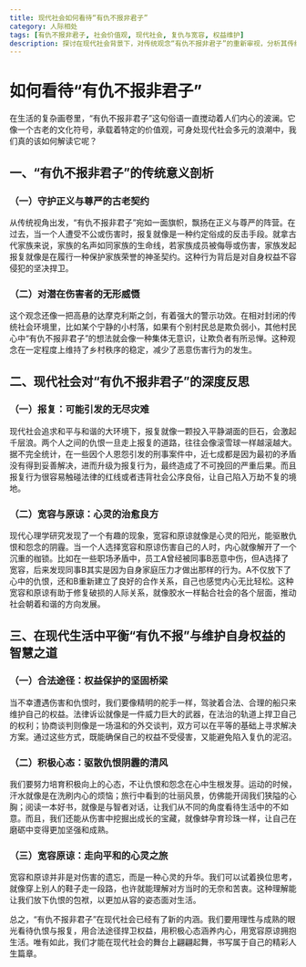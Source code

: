 ```yaml
---
title: 现代社会如何看待“有仇不报非君子”
category: 人际相处
tags: [有仇不报非君子, 社会价值观, 现代社会, 复仇与宽容, 权益维护]
description: 探讨在现代社会背景下，对传统观念“有仇不报非君子”的重新审视，分析其传统意义、现代反思以及在现代生活中平衡仇恨与维护自身权益的方法。
---
```


# 如何看待“有仇不报非君子”

在生活的复杂画卷里，“有仇不报非君子”这句俗语一直搅动着人们内心的波澜。它像一个古老的文化符号，承载着特定的价值观，可身处现代社会多元的浪潮中，我们真的该如何解读它呢？

## 一、“有仇不报非君子”的传统意义剖析

### （一）守护正义与尊严的古老契约
从传统视角出发，“有仇不报非君子”宛如一面旗帜，飘扬在正义与尊严的阵营。在过去，当一个人遭受不公或伤害时，报复就像是一种约定俗成的反击手段。就拿古代家族来说，家族的名声如同家族的生命线，若家族成员被侮辱或伤害，家族发起报复就像是在履行一种保护家族荣誉的神圣契约。这种行为背后是对自身权益不容侵犯的坚决捍卫。

### （二）对潜在伤害者的无形威慑
这个观念还像一把高悬的达摩克利斯之剑，有着强大的警示功效。在相对封闭的传统社会环境里，比如某个宁静的小村落，如果有个别村民总是欺负弱小，其他村民心中“有仇不报非君子”的想法就会像一种集体无意识，让欺负者有所忌惮。这种观念在一定程度上维持了乡村秩序的稳定，减少了恶意伤害行为的发生。

## 二、现代社会对“有仇不报非君子”的深度反思

### （一）报复：可能引发的无尽灾难
现代社会追求和平与和谐的大环境下，报复就像一颗投入平静湖面的巨石，会激起千层浪。两个人之间的仇恨一旦走上报复的道路，往往会像滚雪球一样越滚越大。据不完全统计，在一些因个人恩怨引发的刑事案件中，近七成都是因为最初的矛盾没有得到妥善解决，进而升级为报复行为，最终造成了不可挽回的严重后果。而且报复行为很容易触碰法律的红线或者违背社会公序良俗，让自己陷入万劫不复的境地。

### （二）宽容与原谅：心灵的治愈良方
现代心理学研究发现了一个有趣的现象，宽容和原谅就像是心灵的阳光，能驱散仇恨和怨念的阴霾。当一个人选择宽容和原谅伤害自己的人时，内心就像解开了一个沉重的枷锁。比如在一些职场矛盾中，员工A曾经被同事B恶意中伤，但A选择了宽容，后来发现同事B其实是因为自身家庭压力才做出那样的行为。A不仅放下了心中的仇恨，还和B重新建立了良好的合作关系，自己也感觉内心无比轻松。这种宽容和原谅有助于修复破损的人际关系，就像胶水一样黏合社会的各个层面，推动社会朝着和谐的方向发展。

## 三、在现代生活中平衡“有仇不报”与维护自身权益的智慧之道

### （一）合法途径：权益保护的坚固桥梁
当不幸遭遇伤害和仇恨时，我们要像精明的舵手一样，驾驶着合法、合理的船只来维护自己的权益。法律诉讼就像是一件威力巨大的武器，在法治的轨道上捍卫自己的权利；协商谈判则像是一场温和的外交谈判，双方可以在平等的基础上寻求解决方案。通过这些方式，既能确保自己的权益不受侵害，又能避免陷入复仇的泥沼。

### （二）积极心态：驱散仇恨阴霾的清风
我们要努力培育积极向上的心态，不让仇恨和怨念在心中生根发芽。运动的时候，汗水就像是在洗刷内心的烦恼；旅行中看到的壮丽风景，仿佛能开阔我们狭隘的心胸；阅读一本好书，就像是与智者对话，让我们从不同的角度看待生活中的不如意。而且，我们还能从伤害中挖掘出成长的宝藏，就像蚌孕育珍珠一样，让自己在磨砺中变得更加坚强和成熟。

### （三）宽容原谅：走向平和的心灵之旅
宽容和原谅并非是对伤害的遗忘，而是一种心灵的升华。我们可以试着换位思考，就像穿上别人的鞋子走一段路，也许就能理解对方当时的无奈和苦衷。这种理解能让我们放下仇恨的包袱，以更加从容的姿态面对生活。

总之，“有仇不报非君子”在现代社会已经有了新的内涵。我们要用理性与成熟的眼光看待仇恨与报复，用合法途径捍卫权益，用积极心态涵养内心，用宽容原谅拥抱生活。唯有如此，我们才能在现代社会的舞台上翩翩起舞，书写属于自己的精彩人生篇章。